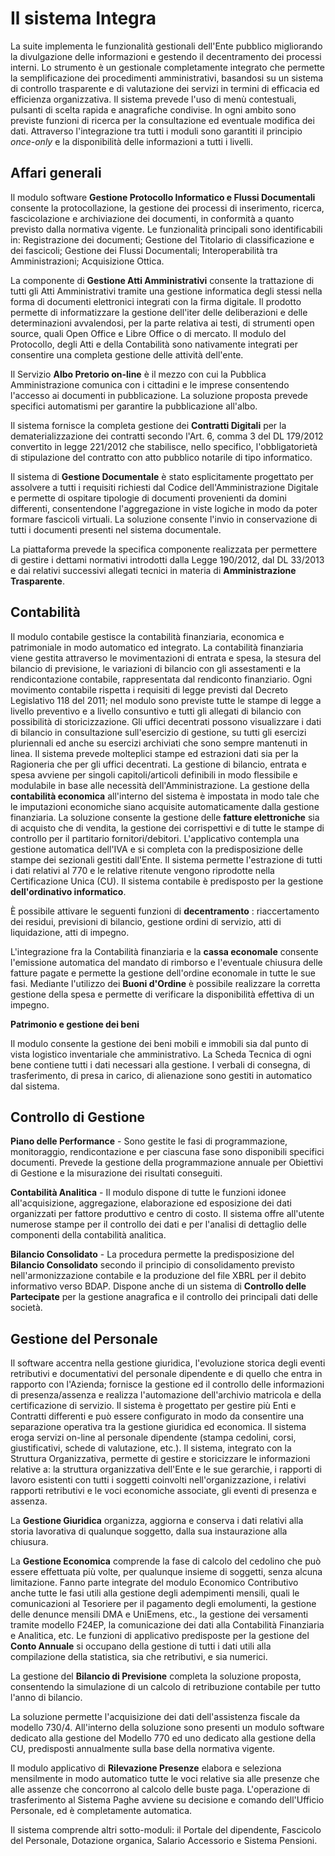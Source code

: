 # Il sistema Integra

La suite implementa le funzionalità gestionali dell'Ente pubblico migliorando la divulgazione delle informazioni e gestendo il decentramento dei processi interni. Lo strumento è un gestionale completamente integrato che permette la semplificazione dei procedimenti amministrativi, basandosi su un sistema di controllo trasparente e di valutazione dei servizi in termini di efficacia ed efficienza organizzativa. Il sistema prevede l'uso di menù contestuali, pulsanti di scelta rapida e anagrafiche condivise. In ogni ambito sono previste funzioni di ricerca per la consultazione ed eventuale modifica dei dati. Attraverso l'integrazione tra tutti i moduli sono garantiti il principio _once-only_ e la disponibilità delle informazioni a tutti i livelli.

## Affari generali

Il modulo software  **Gestione Protocollo Informatico e Flussi Documentali** consente la protocollazione, la gestione dei processi di inserimento, ricerca, fascicolazione e archiviazione dei documenti, in conformità a quanto previsto dalla normativa vigente. Le funzionalità principali sono identificabili in: Registrazione dei documenti; Gestione del Titolario di classificazione e dei fascicoli; Gestione dei Flussi Documentali; Interoperabilità tra Amministrazioni; Acquisizione Ottica.

La componente di  **Gestione Atti Amministrativi** consente la trattazione di tutti gli Atti Amministrativi tramite una gestione informatica degli stessi nella forma di documenti elettronici integrati con la firma digitale. Il prodotto permette di informatizzare la gestione dell'iter delle deliberazioni e delle determinazioni avvalendosi, per la parte relativa ai testi, di strumenti open source, quali Open Office e Libre Office o di mercato. Il modulo del Protocollo, degli Atti e della Contabilità sono nativamente integrati per consentire una completa gestione delle attività dell'ente.

Il Servizio **Albo Pretorio on-line** è il mezzo con cui la Pubblica Amministrazione comunica con i cittadini e le imprese consentendo l'accesso ai documenti in pubblicazione. La soluzione proposta prevede specifici automatismi per garantire la pubblicazione all'albo.

Il sistema fornisce la completa gestione dei **Contratti Digitali** per la dematerializzazione dei contratti secondo l'Art. 6, comma 3 del DL 179/2012 convertito in legge 221/2012 che stabilisce, nello specifico, l'obbligatorietà di stipulazione del contratto con atto pubblico notarile di tipo informatico.

Il sistema di **Gestione Documentale** è stato esplicitamente progettato per assolvere a tutti i requisiti richiesti dal Codice dell'Amministrazione Digitale e permette di ospitare tipologie di documenti provenienti da domini differenti, consentendone l'aggregazione in viste logiche in modo da poter formare fascicoli virtuali. La soluzione consente l'invio in conservazione di tutti i documenti presenti nel sistema documentale.

La piattaforma prevede la specifica componente realizzata per permettere di gestire i dettami normativi introdotti dalla Legge 190/2012, dal DL 33/2013 e dai relativi successivi allegati tecnici in materia di **Amministrazione Trasparente**.

## Contabilità

Il modulo contabile gestisce la contabilità finanziaria, economica e patrimoniale in modo automatico ed integrato. La contabilità finanziaria viene gestita attraverso le movimentazioni di entrata e spesa, la stesura del bilancio di previsione, le variazioni di bilancio con gli assestamenti e la rendicontazione contabile, rappresentata dal rendiconto finanziario. Ogni movimento contabile rispetta i requisiti di legge previsti dal Decreto Legislativo 118 del 2011; nel modulo sono previste tutte le stampe di legge a livello preventivo e a livello consuntivo e tutti gli allegati di bilancio con possibilità di storicizzazione. Gli uffici decentrati possono visualizzare i dati di bilancio in consultazione sull'esercizio di gestione, su tutti gli esercizi pluriennali ed anche su esercizi archiviati che sono sempre mantenuti in linea. Il sistema prevede molteplici stampe ed estrazioni dati sia per la Ragioneria che per gli uffici decentrati. La gestione di bilancio, entrata e spesa avviene per singoli capitoli/articoli definibili in modo flessibile e modulabile in base alle necessità dell'Amministrazione. La gestione della **contabilità economica** all'interno del sistema è impostata in modo tale che le imputazioni economiche siano acquisite automaticamente dalla gestione finanziaria. La soluzione consente la gestione delle **fatture elettroniche** sia di acquisto che di vendita, la gestione dei corrispettivi e di tutte le stampe di controllo per il partitario fornitori/debitori. L'applicativo contempla una gestione automatica dell'IVA e si completa con la predisposizione delle stampe dei sezionali gestiti dall'Ente. Il sistema permette l'estrazione di tutti i dati relativi al 770 e le relative ritenute vengono riprodotte nella Certificazione Unica (CU). Il sistema contabile è predisposto per la gestione **dell'ordinativo informatico**.

È possibile attivare le seguenti funzioni di **decentramento** : riaccertamento dei residui, previsioni di bilancio, gestione ordini di servizio, atti di liquidazione, atti di impegno.

L'integrazione fra la Contabilità finanziaria e la **cassa economale** consente l'emissione automatica del mandato di rimborso e l'eventuale chiusura delle fatture pagate e permette la gestione dell'ordine economale in tutte le sue fasi. Mediante l'utilizzo dei **Buoni d'Ordine** è possibile realizzare la corretta gestione della spesa e permette di verificare la disponibilità effettiva di un impegno.

**Patrimonio e gestione dei beni**

Il modulo consente la gestione dei beni mobili e immobili sia dal punto di vista logistico inventariale che amministrativo. La Scheda Tecnica di ogni bene contiene tutti i dati necessari alla gestione. I verbali di consegna, di trasferimento, di presa in carico, di alienazione sono gestiti in automatico dal sistema.

## Controllo di Gestione

**Piano delle Performance** - Sono gestite le fasi di programmazione, monitoraggio, rendicontazione e per ciascuna fase sono disponibili specifici documenti. Prevede la gestione della programmazione annuale per Obiettivi di Gestione e la misurazione dei risultati conseguiti.

**Contabilità Analitica** - Il modulo dispone di tutte le funzioni idonee all'acquisizione, aggregazione, elaborazione ed esposizione dei dati organizzati per fattore produttivo e centro di costo. Il sistema offre all'utente numerose stampe per il controllo dei dati e per l'analisi di dettaglio delle componenti della contabilità analitica.

**Bilancio Consolidato** - La procedura permette la predisposizione del **Bilancio Consolidato** secondo il principio di consolidamento previsto nell'armonizzazione contabile e la produzione del file XBRL per il debito informativo verso BDAP. Dispone anche di un sistema di **Controllo delle Partecipate** per la gestione anagrafica e il controllo dei principali dati delle società.

## Gestione del Personale

Il software accentra nella gestione giuridica, l'evoluzione storica degli eventi retributivi e documentativi del personale dipendente e di quello che entra in rapporto con l'Azienda; fornisce la gestione ed il controllo delle informazioni di presenza/assenza e realizza l'automazione dell'archivio matricola e della certificazione di servizio. Il sistema è progettato per gestire più Enti e Contratti differenti e può essere configurato in modo da consentire una separazione operativa tra la gestione giuridica ed economica. Il sistema eroga servizi on-line al personale dipendente (stampa cedolini, corsi, giustificativi, schede di valutazione, etc.). Il sistema, integrato con la Struttura Organizzativa, permette di gestire e storicizzare le informazioni relative a: la struttura organizzativa dell'Ente e le sue gerarchie, i rapporti di lavoro esistenti con tutti i soggetti coinvolti nell'organizzazione, i relativi rapporti retributivi e le voci economiche associate, gli eventi di presenza e assenza.

La **Gestione Giuridica** organizza, aggiorna e conserva i dati relativi alla storia lavorativa di qualunque soggetto, dalla sua instaurazione alla chiusura.

La **Gestione Economica** comprende la fase di calcolo del cedolino che può essere effettuata più volte, per qualunque insieme di soggetti, senza alcuna limitazione. Fanno parte integrate del modulo Economico Contributivo anche tutte le fasi utili alla gestione degli adempimenti mensili, quali le comunicazioni al Tesoriere per il pagamento degli emolumenti, la gestione delle denunce mensili DMA e UniEmens, etc., la gestione dei versamenti tramite modello F24EP, la comunicazione dei dati alla Contabilità Finanziaria e Analitica, etc. Le funzioni di applicativo predisposte per la gestione del **Conto Annuale** si occupano della gestione di tutti i dati utili alla compilazione della statistica, sia che retributivi, e sia numerici.

La gestione del **Bilancio di Previsione** completa la soluzione proposta, consentendo la simulazione di un calcolo di retribuzione contabile per tutto l'anno di bilancio.

La soluzione permette l'acquisizione dei dati dell'assistenza fiscale da modello 730/4. All'interno della soluzione sono presenti un modulo software dedicato alla gestione del Modello 770 ed uno dedicato alla gestione della CU, predisposti annualmente sulla base della normativa vigente.

Il modulo applicativo di **Rilevazione Presenze** elabora e seleziona mensilmente in modo automatico tutte le voci relative sia alle presenze che alle assenze che concorrono al calcolo delle buste paga. L'operazione di trasferimento al Sistema Paghe avviene su decisione e comando dell'Ufficio Personale, ed è completamente automatica.

Il sistema comprende altri sotto-moduli: il Portale del dipendente, Fascicolo del Personale, Dotazione organica, Salario Accessorio e Sistema Pensioni.
